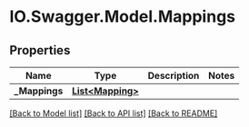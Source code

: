 # IO.Swagger.Model.Mappings
## Properties

Name | Type | Description | Notes
------------ | ------------- | ------------- | -------------
**_Mappings** | [**List&lt;Mapping&gt;**](Mapping.md) |  | 

[[Back to Model list]](../README.md#documentation-for-models) [[Back to API list]](../README.md#documentation-for-api-endpoints) [[Back to README]](../README.md)


